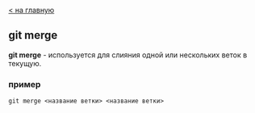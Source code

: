 [< на главную](/readme.md)

## git merge

**git merge** -  используется для слияния одной или нескольких веток в текущую.

### пример 
```
git merge <название ветки> <название ветки>
```
